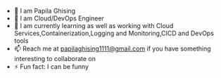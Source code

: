 - 👋 I am Papila Ghising
- 👀 I am Cloud/DevOps Engineer
- 🌱 I am currently learning as well as working with Cloud Services,Containerization,Logging and Monitoring,CICD and DevOps tools
- 📫 Reach me at papilaghising1111@gmail.com if you have something interesting to collaborate on
- ⚡ Fun fact: I can be funny

